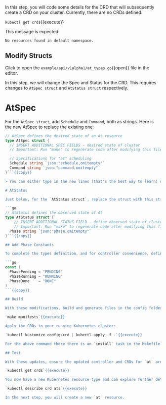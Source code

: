 In this step, you will code some details for the CRD that will subsequently create a CRD on your cluster. Currently, there are no CRDs defined:

`kubectl get crds`{{execute}}

This message is expected:

`No resources found in default namespace.`

## Modify Structs

Click to open the `example/api/v1alpha1/at_types.go`{{open}} file in the editor.

In this step, we will change the Spec and Status for the CRD. This requires changes to `AtSpec struct` and `AtStatus struct` respectively.

# AtSpec

For the `AtSpec struct`, add `Schedule` and `Command`, both as strings. Here is the new AtSpec to replace the existing one:

```go
// AtSpec defines the desired state of an At resource
type AtSpec struct {
  // INSERT ADDITIONAL SPEC FIELDS - desired state of cluster
  // Important: Run "make" to regenerate code after modifying this file

  // Specifications for "at" scheduling
  Schedule string `json:"schedule,omitempty"`
  Command string `json:"command,omitempty"`
}```{{copy}}

> You can either type in the new lines (that's the best way to learn) or click the `Copy to Clipboard` icon that follows the text to and paste it into the editor. Any changes are saved automatically.

# AtStatus

Just below, for the `AtStatus struct`, replace the struct with this struct that has the added string variable named `Phase`:

```go
// AtStatus defines the observed state of At
type AtStatus struct {
	// INSERT ADDITIONAL STATUS FIELD - define observed state of cluster
	// Important: Run "make" to regenerate code after modifying this file
  Phase string `json:"phase,omitempty"`
}```{{copy}}

## Add Phase Constants

To complete the types definition, and for controller convenience, define the following phases in the same `example/api/v1alpha1/at_types.go`{{open}} file just below the AtStatus struct:

```go
const (
  PhasePending = "PENDING"
  PhaseRunning = "RUNNING"
  PhaseDone    = "DONE"
)
```{{copy}}

## Build

With these modifications, build and generate files in the config folder:

`make manifests`{{execute}}

Apply the CRDs to your running Kubernetes cluster:

`kubectl kustomize config/crd | kubectl apply -f -`{{execute}}

For the above command there there is an `install` task in the Makefile with a slightly older version of using kustomize. Now, kustomize is built into kubectl.

## Test

With these updates, ensure the updated controller and CRDs for `at` are installed:

`kubectl get crds`{{execute}}

You now have a new Kubernetes resource type and can explore further details about the resource:

`kubectl describe crd ats`{{execute}}

In the next step, you will create a new `at` resource.
